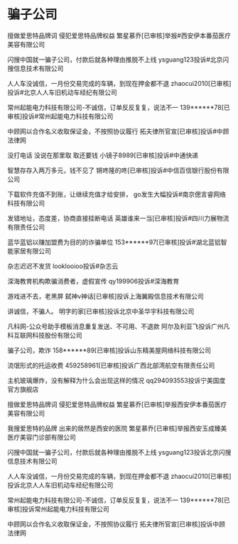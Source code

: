 # 骗子公司

擅做爱思特品牌词 侵犯爱思特品牌权益
繁星慕乔[已审核]举报#西安伊本番茄医疗美容有限公司

闪搜中国就一骗子公司，付款后就各种理由推脱不上线
ysguang123投诉#北京闪搜信息技术有限公司

人人车没诚信，一月份交易完成的车辆，到现在押金都不退
zhaocui2010[已审核]投诉#北京人人车旧机动车经纪有限公司

常州起能电力科技有限公司-不诚信，订单反反复复，说法不一
139******78[已审核]投诉#常州起能电力科技有限公司

中顾网以合作名义收取保证金，不按照协议履行
拓夫律所官宣[已审核]投诉#中顾法律网

没打电话 没说在那里取 取还要钱
小镜子8989[已审核]投诉#中通快递

智慧存存入两万多元，钱不见了
锵咚隆的咚[已审核]投诉#中信百信银行股份有限公司

下载软件充值不到账，让继续充值才给安排，
go发生大幅投诉#南京偲言睿网络科技有限公司

发错地址，态度差，协商直接挂断电话
英雄谁来一当[已审核]投诉#四川力展物流有限责任公司

蓝华蓝铝以赚加盟费为目的的诈骗单位
153******97[已审核]投诉#湖北蓝铝智能家居有限公司

杂志迟迟不发货
looklooioo投诉#杂志云

深海教育机构欺骗消费者，虚假宣传
qy199906投诉#深海教育

游戏进不去，老黑屏
弑神v神话[已审核]投诉上海翼殿信息技术有限公司

讲诚信，不骗人。
明字的家[已审核]投诉北京中圣华宇科技有限公司

凡科网-公众号助手模板消息重复发送、不可用、不退款
阿尔及利亚飞投诉广州凡科互联网科技股份有限公司

骗子公司，欺诈
158******89[已审核]投诉山东精美屋网络科技有限公司

流氓形式的托运收费
459258961[已审核]投诉广西北部湾航空有限责任公司

主机玻璃爆炸，没有解释为什么会出现这样的情况
qq294093553投诉宁美国度官方旗舰店

擅做爱思特品牌词 侵犯爱思特品牌权益
繁星慕乔[已审核]举报西安伊本番茄医疗美容有限公司

我搜爱思特的品牌 出来的居然是西安的医院
繁星慕乔[已审核]举报西安玉成臻美医疗美容门诊部有限公司

闪搜中国就一骗子公司，付款后就各种理由推脱不上线
ysguang123投诉北京闪搜信息技术有限公司

人人车没诚信，一月份交易完成的车辆，到现在押金都不退
zhaocui2010[已审核]投诉北京人人车旧机动车经纪有限公司

常州起能电力科技有限公司-不诚信，订单反反复复，说法不一
139******78[已审核]投诉常州起能电力科技有限公司

中顾网以合作名义收取保证金，不按照协议履行
拓夫律所官宣[已审核]投诉中顾法律网
